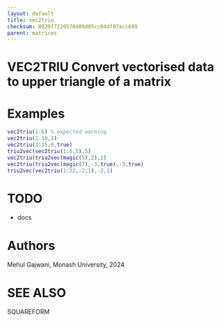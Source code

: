 ```yaml
---
layout: default
title: vec2triu
checksum: 8039f7220570d89d05cc04df07acc699
parent: matrices
---
```



 
# VEC2TRIU Convert vectorised data to upper triangle of a matrix
 
# Examples
```matlab
vec2triu(1:6) % expected warning
vec2triu(1:10,3)
vec2triu(1:15,0,true)
triu2vec(vec2triu(1:6,5),5)
vec2triu(triu2vec(magic(5),2),2)
vec2triu(triu2vec(magic(7),-3,true),-3,true)
triu2vec(vec2triu(1:22,-2,1),-2,1)
```
 
# TODO
-  docs 
 
# Authors

Mehul Gajwani, Monash University, 2024

 
# SEE ALSO

SQUAREFORM

